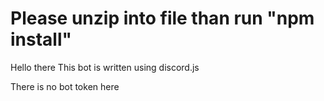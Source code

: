 # Please unzip into file than run "npm install"
Hello there
This bot is written using discord.js

There is no bot token here